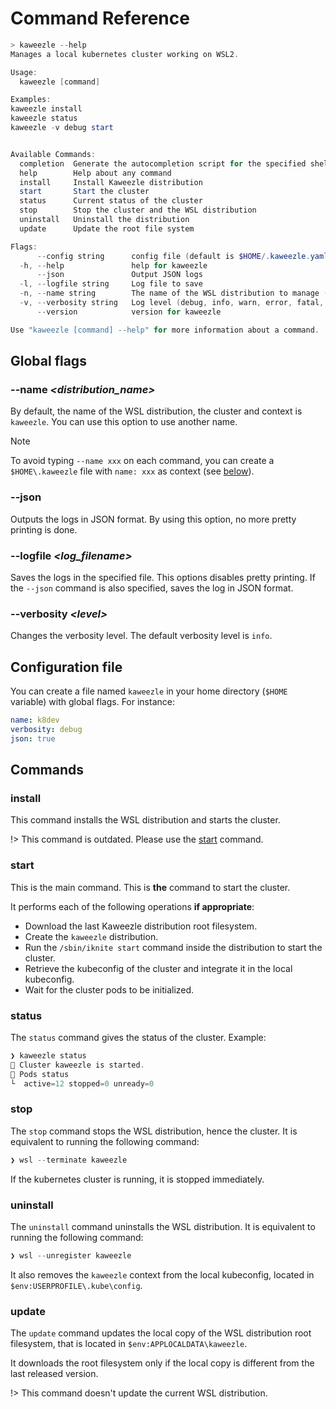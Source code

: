 # Command Reference

```powershell
> kaweezle --help
Manages a local kubernetes cluster working on WSL2.

Usage:
  kaweezle [command]

Examples:
kaweezle install
kaweezle status
kaweezle -v debug start


Available Commands:
  completion  Generate the autocompletion script for the specified shell
  help        Help about any command
  install     Install Kaweezle distribution
  start       Start the cluster
  status      Current status of the cluster
  stop        Stop the cluster and the WSL distribution
  uninstall   Uninstall the distribution
  update      Update the root file system

Flags:
      --config string      config file (default is $HOME/.kaweezle.yaml)
  -h, --help               help for kaweezle
      --json               Output JSON logs
  -l, --logfile string     Log file to save
  -n, --name string        The name of the WSL distribution to manage (default "kaweezle")
  -v, --verbosity string   Log level (debug, info, warn, error, fatal, panic) (default "info")
      --version            version for kaweezle

Use "kaweezle [command] --help" for more information about a command.
```

## Global flags

### --name <em>&lt;distribution_name&gt;</em>

By default, the name of the WSL distribution, the cluster and context is
`kaweezle`. You can use this option to use another name.

<!-- prettier-ignore-start -->
> [!NOTE]
> To avoid typing `--name xxx` on each command, you can create a 
> `$HOME\.kaweezle` file with `name: xxx` as context (see 
> [below](#configuration-file)).
<!-- prettier-ignore-end -->

### --json

Outputs the logs in JSON format. By using this option, no more pretty printing
is done.

### --logfile <em>&lt;log_filename&gt;</em>

Saves the logs in the specified file. This options disables pretty printing. If
the `--json` command is also specified, saves the log in JSON format.

### --verbosity <em>&lt;level&gt;</em>

Changes the verbosity level. The default verbosity level is `info`.

## Configuration file

You can create a file named `kaweezle` in your home directory (`$HOME` variable)
with global flags. For instance:

```yaml
name: k8dev
verbosity: debug
json: true
```

## Commands

### install

This command installs the WSL distribution and starts the cluster.

!> This command is outdated. Please use the [start](#start) command.

### start

This is the main command. This is **the** command to start the cluster.

It performs each of the following operations **if appropriate**:

- Download the last Kaweezle distribution root filesystem.
- Create the `kaweezle` distribution.
- Run the `/sbin/iknite start` command inside the distribution to start the
  cluster.
- Retrieve the kubeconfig of the cluster and integrate it in the local
  kubeconfig.
- Wait for the cluster pods to be initialized.

### status

The `status` command gives the status of the cluster. Example:

```powershell
❯ kaweezle status
🚀 Cluster kaweezle is started.
🚀 Pods status
└  active=12 stopped=0 unready=0
```

### stop

The `stop` command stops the WSL distribution, hence the cluster. It is
equivalent to running the following command:

```powershell
❯ wsl --terminate kaweezle
```

If the kubernetes cluster is running, it is stopped immediately.

### uninstall

The `uninstall` command uninstalls the WSL distribution. It is equivalent to
running the following command:

```powershell
❯ wsl --unregister kaweezle
```

It also removes the `kaweezle` context from the local kubeconfig, located in
`$env:USERPROFILE\.kube\config`.

### update

The `update` command updates the local copy of the WSL distribution root
filesystem, that is located in `$env:APPLOCALDATA\kaweezle`.

It downloads the root filesystem only if the local copy is different from the
last released version.

!> This command doesn't update the current WSL distribution.
